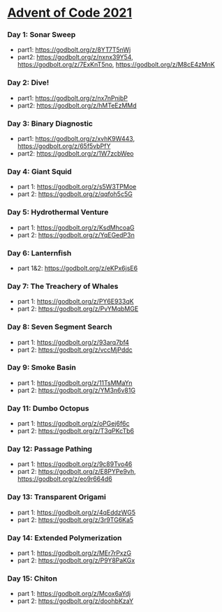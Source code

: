 # [Advent of Code 2021](https://adventofcode.com/2021)

### Day 1: Sonar Sweep
* part1: https://godbolt.org/z/8YT7T5nWj
* part2: https://godbolt.org/z/nxnx39Y54, https://godbolt.org/z/7ExKnT5no, https://godbolt.org/z/M8cE4zMnK
### Day 2: Dive!
* part1: https://godbolt.org/z/nx7nPnjbP
* part2: https://godbolt.org/z/hMTeEzMMd
### Day 3: Binary Diagnostic
* part1: https://godbolt.org/z/xvhK9W443, https://godbolt.org/z/65f5vbPfY
* part2: https://godbolt.org/z/1W7zcbWeo
### Day 4: Giant Squid
* part 1: https://godbolt.org/z/s5W3TPMoe
* part 2: https://godbolt.org/z/qqfoh5c5G
### Day 5: Hydrothermal Venture
* part 1: https://godbolt.org/z/KsdMhcoaG
* part 2: https://godbolt.org/z/YqEGedP3n
### Day 6: Lanternfish
* part 1&2: https://godbolt.org/z/eKPx6jsE6
### Day 7: The Treachery of Whales
* part 1: https://godbolt.org/z/PY6E933qK
* part 2: https://godbolt.org/z/PvYMqbMGE
### Day 8: Seven Segment Search
* part 1: https://godbolt.org/z/93arq7bf4
* part 2: https://godbolt.org/z/vccMjPddc
### Day 9: Smoke Basin
* part 1: https://godbolt.org/z/11TsMMaYn
* part 2: https://godbolt.org/z/YM3n6v81G
### Day 11: Dumbo Octopus
* part 1: https://godbolt.org/z/oPGej6f6c
* part 2: https://godbolt.org/z/T3qPKcTb6
### Day 12: Passage Pathing
* part 1: https://godbolt.org/z/9c89Tvo46
* part 2: https://godbolt.org/z/E8PYPe9vh, https://godbolt.org/z/eo9r664d6
### Day 13: Transparent Origami
* part 1: https://godbolt.org/z/4qEddzWG5
* part 2: https://godbolt.org/z/3r9TG6Ka5
### Day 14: Extended Polymerization
* part 1: https://godbolt.org/z/MEr7rPxzG
* part 2: https://godbolt.org/z/P9Y8PaKGx
### Day 15: Chiton
* part 1: https://godbolt.org/z/Mcox6aYdj
* part 2: https://godbolt.org/z/doohbKzaY
